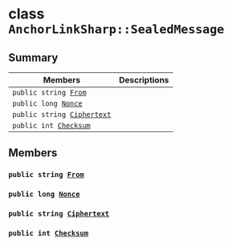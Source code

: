 # class `AnchorLinkSharp::SealedMessage` 

## Summary

 Members                        | Descriptions                                
--------------------------------|---------------------------------------------
`public string `[`From`](#class_anchor_link_sharp_1_1_sealed_message_1abea3e2270c50cc8aff2a21c2c568e3e5) | 
`public long `[`Nonce`](#class_anchor_link_sharp_1_1_sealed_message_1ad78a10140fa488830f9c9beccb44cd34) | 
`public string `[`Ciphertext`](#class_anchor_link_sharp_1_1_sealed_message_1a4ddb67114ca6db9530a87216a4fb1591) | 
`public int `[`Checksum`](#class_anchor_link_sharp_1_1_sealed_message_1aca10be923fb0da174d8c3a29d8b5083b) | 

## Members

### `public string `[`From`](#class_anchor_link_sharp_1_1_sealed_message_1abea3e2270c50cc8aff2a21c2c568e3e5) 

### `public long `[`Nonce`](#class_anchor_link_sharp_1_1_sealed_message_1ad78a10140fa488830f9c9beccb44cd34) 

### `public string `[`Ciphertext`](#class_anchor_link_sharp_1_1_sealed_message_1a4ddb67114ca6db9530a87216a4fb1591) 

### `public int `[`Checksum`](#class_anchor_link_sharp_1_1_sealed_message_1aca10be923fb0da174d8c3a29d8b5083b) 

